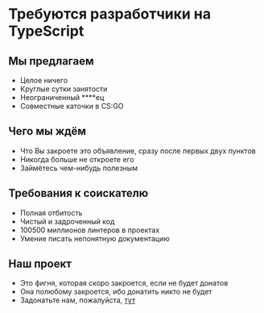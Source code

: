 # Требуются разработчики на TypeScript

## Мы предлагаем
- Целое ничего
- Круглые сутки занятости
- Неограниченный ****ец
- Совместные каточки в CS:GO

## Чего мы ждём
- Что Вы закроете это объявление, сразу после первых двух пунктов
- Никогда больше не откроете его
- Займётесь чем-нибудь полезным

## Требования к соискателю
- Полная отбитость
- Чистый и задроченный код
- 100500 миллионов линтеров в проектах
- Умение писать непонятную документацию

## Наш проект
- Это фигня, которая скоро закроется, если не будет донатов
- Она полюбому закроется, ибо донатить никто не будет
- Задонатьте нам, пожалуйста, [тут](https://www.donationalerts.com/r/promise)